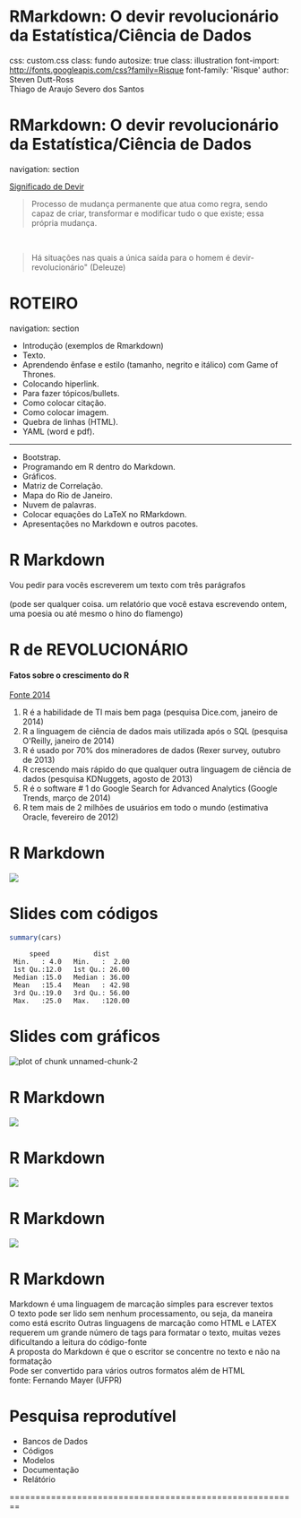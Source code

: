 RMarkdown: O devir revolucionário da Estatística/Ciência de Dados
========================================================
css: custom.css
class: fundo
autosize: true
class: illustration
font-import: http://fonts.googleapis.com/css?family=Risque
font-family: 'Risque'
author: 
Steven Dutt-Ross<br>
Thiago de Araujo Severo dos Santos


RMarkdown: O devir revolucionário da Estatística/Ciência de Dados
========================================================
navigation: section

[Significado de Devir](https://www.dicio.com.br/devir/)

> Processo de mudança permanente que atua como regra, sendo capaz de criar, transformar e modificar tudo o que existe; essa própria mudança.

<br>

> Há situações nas quais a única saída para o homem é devir-revolucionário" (Deleuze)


ROTEIRO
========================================================
navigation: section

- Introdução (exemplos de Rmarkdown)
- Texto.
- Aprendendo ênfase e estilo (tamanho, negrito e itálico) com Game of Thrones.
- Colocando hiperlink.
- Para fazer tópicos/bullets.
- Como colocar citação.
- Como colocar imagem.
- Quebra de linhas (HTML).
- YAML (word e pdf).

***

- Bootstrap.
- Programando em R dentro do Markdown.
- Gráficos.
- Matriz de Correlação.
- Mapa do Rio de Janeiro.
- Nuvem de palavras.
- Colocar equações do LaTeX no RMarkdown.
- Apresentações no Markdown e outros pacotes.



R Markdown
========================================================

Vou pedir para vocês escreverem um texto com três parágrafos<br>
<br>
(pode ser qualquer coisa. um relatório que você estava escrevendo ontem, uma poesia ou até mesmo o hino do flamengo)

R de REVOLUCIONÁRIO
========================================================

#### Fatos sobre o crescimento do R

[Fonte 2014](http://blog.revolutionanalytics.com/2014/04/seven-quick-facts-about-r.html)

<!-- utilizar somente se o publico do minicurso for de SI-->
1. R é a habilidade de TI mais bem paga (pesquisa Dice.com, janeiro de 2014)<br>
2. R a linguagem de ciência de dados mais utilizada após o SQL (pesquisa O'Reilly, janeiro de 2014)<br>
3. R é usado por 70% dos mineradores de dados (Rexer survey, outubro de 2013)<br>
4. R crescendo mais rápido do que qualquer outra linguagem de ciência de dados (pesquisa KDNuggets, agosto de 2013)<br>
5. R é o software # 1 do Google Search for Advanced Analytics (Google Trends, março de 2014)<br>
6. R tem mais de 2 milhões de usuários em todo o mundo (estimativa Oracle, fevereiro de 2012)


R Markdown
========================================================

![](https://raw.githubusercontent.com/DATAUNIRIO/UNIRIO_JIC/master/rmarkdown0.png)

Slides com códigos
========================================================


```r
summary(cars)
```

```
     speed           dist       
 Min.   : 4.0   Min.   :  2.00  
 1st Qu.:12.0   1st Qu.: 26.00  
 Median :15.0   Median : 36.00  
 Mean   :15.4   Mean   : 42.98  
 3rd Qu.:19.0   3rd Qu.: 56.00  
 Max.   :25.0   Max.   :120.00  
```

Slides com gráficos
========================================================

![plot of chunk unnamed-chunk-2](REVEALJS-figure/unnamed-chunk-2-1.png)


R Markdown
========================================================

![](https://raw.githubusercontent.com/DATAUNIRIO/UNIRIO_JIC/master/rmarkdown1.png)

R Markdown
========================================================

![](https://raw.githubusercontent.com/DATAUNIRIO/UNIRIO_JIC/master/rmarkdown2.png)

R Markdown
========================================================

![](https://raw.githubusercontent.com/DATAUNIRIO/UNIRIO_JIC/master/rmarkdown3.png)

R Markdown
========================================================

Markdown é uma linguagem de marcação simples para escrever textos<br>
O texto pode ser lido sem nenhum processamento, ou seja, da maneira como está escrito
Outras linguagens de marcação como HTML e LATEX<br>
requerem um grande número de tags para formatar o texto, muitas vezes dificultando a leitura do código-fonte<br>
A proposta do Markdown é que o escritor se concentre no texto e não na formatação<br>
Pode ser convertido para vários outros formatos além de HTML<br>
fonte: Fernando Mayer (UFPR)


Pesquisa reprodutível
========================================================

- Bancos de Dados
- Códigos
- Modelos
- Documentação
- Relátório

========================================================
